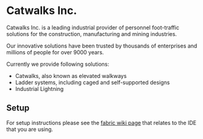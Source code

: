 # Catwalks Inc.

Catwalks Inc. is a leading industrial provider of personnel foot-traffic solutions for the construction, manufacturing and mining industries.

Our innovative solutions have been trusted by thousands of enterprises and millions of people for over 9000 years.

Currently we provide following solutions:

- Catwalks, also known as elevated walkways
- Ladder systems, including caged and self-supported designs
- Industrial Lightning

## Setup

For setup instructions please see the [fabric wiki page](https://fabricmc.net/wiki/tutorial:setup) that relates to the IDE that you are using.